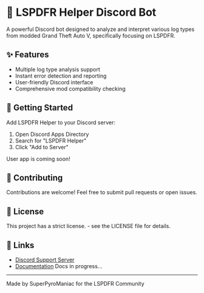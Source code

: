 # 🚓 LSPDFR Helper Discord Bot

A powerful Discord bot designed to analyze and interpret various log types from modded Grand Theft Auto V, specifically focusing on LSPDFR.

## ✨ Features

- Multiple log type analysis support
- Instant error detection and reporting
- User-friendly Discord interface
- Comprehensive mod compatibility checking

## 🚀 Getting Started

Add LSPDFR Helper to your Discord server:
1. Open Discord Apps Directory
2. Search for "LSPDFR Helper"
3. Click "Add to Server"

User app is coming soon!

## 🤝 Contributing

Contributions are welcome! Feel free to submit pull requests or open issues.

## 📝 License

This project has a strict license. - see the LICENSE file for details.

## 🔗 Links

- [Discord Support Server](https://dsc.pyrosfun.com/)
- [Documentation](https://dsc.pyrosfun.com/helper)
Docs in progress...

---
Made by SuperPyroManiac for the LSPDFR Community
